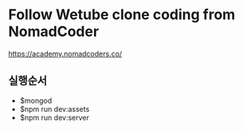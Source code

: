 # Follow Wetube clone coding from NomadCoder
https://academy.nomadcoders.co/

## 실행순서
- $mongod
- $npm run dev:assets
- $npm run dev:server
